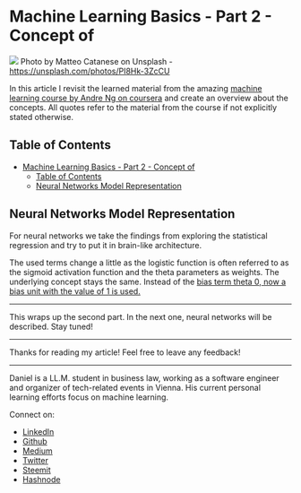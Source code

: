 # Machine Learning Basics - Part 2 - Concept of 

[<img src="https://images.unsplash.com/photo-1507090960745-b32f65d3113a?ixlib=rb-0.3.5&ixid=eyJhcHBfaWQiOjEyMDd9&s=92a1714119e42bc9d947f75ec4733ed6&auto=format&fit=crop&w=2250&q=80">](
https://unsplash.com/photos/PI8Hk-3ZcCU)
Photo by Matteo Catanese on Unsplash - https://unsplash.com/photos/PI8Hk-3ZcCU

In this article I revisit the learned material from the amazing [machine learning course by Andre Ng on coursera](https://www.coursera.org/learn/machine-learning) and create an overview about the concepts. All quotes refer to the material from the course if not explicitly stated otherwise.

## Table of Contents

<!-- TOC -->

- [Machine Learning Basics - Part 2 - Concept of](#machine-learning-basics---part-2---concept-of)
  - [Table of Contents](#table-of-contents)
  - [Neural Networks Model Representation](#neural-networks-model-representation)

<!-- /TOC -->


## Neural Networks Model Representation

For neural networks we take the findings from exploring the statistical regression and try to put it in brain-like architecture.

The used terms change a little as the logistic function is often referred to as the sigmoid activation function and the theta parameters as weights. The underlying concept stays the same. Instead of the [bias term theta 0, now a bias unit with the value of 1 is used.](https://stackoverflow.com/questions/2480650/role-of-bias-in-neural-networks)

---

This wraps up the second part. In the next one, neural networks will be described. Stay tuned!

---

Thanks for reading my article! Feel free to leave any feedback! 

---

Daniel is a LL.M. student in business law, working as a software engineer and organizer of tech-related events in Vienna. 
His current personal learning efforts focus on machine learning. 

Connect on:
- [LinkedIn](https://www.linkedin.com/in/createdd) 
- [Github](https://github.com/DDCreationStudios)
- [Medium](https://medium.com/@ddcreationstudi)
- [Twitter](https://twitter.com/DDCreationStudi)
- [Steemit](https://steemit.com/@createdd)
- [Hashnode](https://hashnode.com/@DDCreationStudio)
